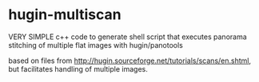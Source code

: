 # hugin-multiscan
 VERY SIMPLE c++ code to generate shell script that executes panorama stitching of multiple flat images with hugin/panotools

based on files from http://hugin.sourceforge.net/tutorials/scans/en.shtml, but facilitates handling of multiple images.
